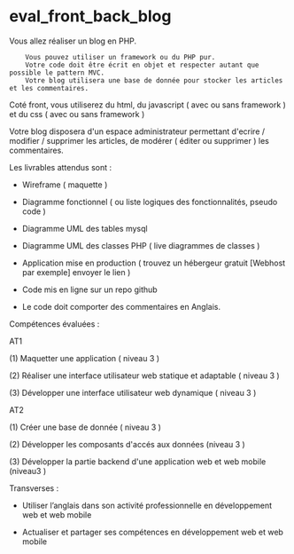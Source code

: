 # eval_front_back_blog

Vous allez réaliser un blog en PHP.

        Vous pouvez utiliser un framework ou du PHP pur.
        Votre code doit être écrit en objet et respecter autant que possible le pattern MVC.
        Votre blog utilisera une base de donnée pour stocker les articles et les commentaires.



Coté front, vous utiliserez du html, du javascript ( avec ou sans framework ) et du css ( avec ou sans framework )

Votre blog disposera d'un espace administrateur permettant d'ecrire / modifier / supprimer les articles, de modérer ( éditer ou supprimer ) les commentaires.


Les livrables attendus sont :

- Wireframe ( maquette )

- Diagramme fonctionnel ( ou liste logiques des fonctionnalités, pseudo code )

- Diagramme UML des tables mysql

- Diagramme UML des classes PHP ( live diagrammes de classes )

- Application mise en production ( trouvez un hébergeur gratuit [Webhost par exemple] envoyer le lien )

- Code mis en ligne sur un repo github

- Le code doit comporter des commentaires en Anglais.



Compétences évaluées :

AT1

(1) Maquetter une application ( niveau 3 )

(2) Réaliser une interface utilisateur web statique et adaptable ( niveau 3 )

(3) Développer une interface utilisateur web dynamique ( niveau 3 )



AT2

(1) Créer une base de donnée ( niveau 3 )

(2) Développer les composants d'accés aux données (niveau 3 )

(3) Développer la partie backend d'une application web et web mobile (niveau3 )



Transverses :

- Utiliser l’anglais dans son activité professionnelle en développement web et web mobile

- Actualiser et partager ses compétences en développement web et web mobile